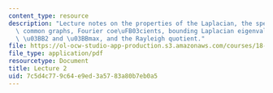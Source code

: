 ```yaml
---
content_type: resource
description: "Lecture notes on the properties of the Laplacian, the spectra of some\
  \ common graphs, Fourier coe\uFB03cients, bounding Laplacian eigenvalues, bounding\
  \ \u03BB2 and \u03BBmax, and the Rayleigh quotient."
file: https://ol-ocw-studio-app-production.s3.amazonaws.com/courses/18-409-topics-in-theoretical-computer-science-an-algorithmists-toolkit-fall-2009/7c5d4c779c64e9ed3a5783a80b7eb0a5_MIT18_409F09_scribe2.pdf
file_type: application/pdf
resourcetype: Document
title: Lecture 2
uid: 7c5d4c77-9c64-e9ed-3a57-83a80b7eb0a5
---
```

